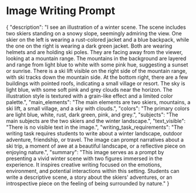 # Image Writing Prompt

{
  "description": "I see an illustration of a winter scene. The scene includes two skiers standing on a snowy slope, seemingly admiring the view. One skier on the left is wearing a rust-colored jacket and a blue backpack, while the one on the right is wearing a dark green jacket. Both are wearing helmets and are holding ski poles. They are facing away from the viewer, looking at a mountain range. The mountains in the background are layered and range from light blue to white with some pink hue, suggesting a sunset or sunrise. There is a ski lift visible on the right side of the mountain range, with ski tracks down the mountain side. At the bottom right, there are a few buildings with pointed roofs, indicating a small village or resort. The sky is light blue, with some soft pink and grey clouds near the horizon. The illustration style is textured with a grain-like effect and a limited color palette.",
  "main_elements": "The main elements are two skiers, mountains, a ski lift, a small village, and a sky with clouds.",
  "colors": "The primary colors are light blue, white, rust, dark green, pink, and grey.",
    "subjects": "The main subjects are the two skiers and the winter landscape.",
  "text_visible": "There is no visible text in the image.",
  "writing_task_requirements": "The writing task requires students to write about a winter landscape, outdoor adventure, friendship, or travel. The image can prompt narratives about a ski trip, a moment of awe at a beautiful landscape, or a reflective piece on enjoying nature.",
  "summary": "This image serves as a prompt by presenting a vivid winter scene with two figures immersed in the experience. It inspires creative writing focused on the emotions, environment, and potential interactions within this setting. Students can write a descriptive scene, a story about the skiers' adventures, or an introspective piece on the feeling of being surrounded by nature."
}